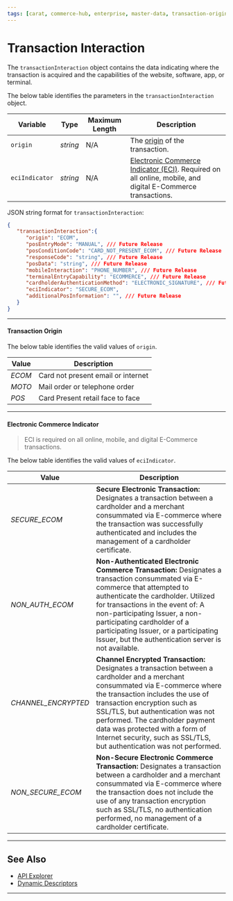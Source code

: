 ```yaml
---
tags: [carat, commerce-hub, enterprise, master-data, transaction-origin-and-entry-modes, transaction-interaction]
---
```


# Transaction Interaction

The `transactionInteraction` object contains the data indicating where the transaction is acquired and the capabilities of the website, software, app, or terminal.

<!--
type: tab
title: transactionInteraction
-->

The below table identifies the parameters in the `transactionInteraction` object. 

| Variable | Type | Maximum Length | Description |
| -------- | -- | ------------ | ------------------ |
| `origin` | *string* | N/A | The [origin](#transaction-origin) of the transaction. |
| `eciIndicator` | *string* | N/A | [Electronic Commerce Indicator (ECI)](#electronic-commerce-indicator). Required on all online, mobile, and digital E-Commerce transactions.|

<!---
| `posEntryMode` | *string* | N/A | An identifier used to indicate how the account number was [entered](#pos-entry-mode) on the transaction.|
| `posConditionCode` | *string* | N/A | An identifier used to indicate the transaction [condition](#pos-condition-code) at the Point-of-Sale *(POS)*. |
| `responseCode` | *string* | | Response code returned by network/issuer used in subsequent transactions. |
| `posData` | *string* | | POS data returned by network/issuer used in subsequent transactions. |
| `mobileInteraction` | *string* | N/A | Mobile method of [interaction](#mobile-interaction).|
| `terminalEntryCapability` | *string* |  | Identifies how data can be [entered](#terminal-entry-capability) in the terminal or software. |
| `cardholderAuthenticationMethod` | *string* |  | Identifies how the cardholder was [authenticated/verified](#cardholder-authentication-method). |
| `additionalPosInformation` | *object* | N/A | Additional [information](?path=docs/Resources/Master-Data/Additional-POS-Info.md) about the POS functions |
| `authorizationCharacteristicsIndicator` |  | |A code used by an acquirer to request a CPS (Custom Payment Service) qualification | 
-->

<!--
type: tab
title: JSON Example
-->

JSON string format for `transactionInteraction`:

```json
{
   "transactionInteraction":{
      "origin": "ECOM",
      "posEntryMode": "MANUAL", /// Future Release
      "posConditionCode": "CARD_NOT_PRESENT_ECOM", /// Future Release
      "responseCode": "string", /// Future Release
      "posData": "string", /// Future Release
      "mobileInteraction": "PHONE_NUMBER", /// Future Release
      "terminalEntryCapability": "ECOMMERCE", /// Future Release
      "cardholderAuthenticationMethod": "ELECTRONIC_SIGNATURE", /// Future Release
      "eciIndicator": "SECURE_ECOM",
      "additionalPosInformation": "", /// Future Release
   }
}

```

<!--type: tab-end -->

---

#### Transaction Origin

The below table identifies the valid values of `origin`.

| Value | Description |
|-------|-------------|
| *ECOM* | Card not present email or internet |
| *MOTO* | Mail order or telephone order |
| *POS* | Card Present retail face to face |

<!---
---

#### POS Entry Mode

POS entry mode value identifies how account number was entered on the transaction.  The below table identifies the valid values of `posEntryMode`.

| Value | Description |
|-------|-------------|
| *UNSPECIFIED* | Default |
| *MANUAL* | Key Entered |
| *BARCODE* | Barcode Scan |
| *OCR* | Optical Character Reader |
| *ICR_RELIABLE* | Integrated Circuit Read (CVV data Reliable) |
| *ICR_UNRELIABLE* | Integrated Circuit Read (CVV data unreliable) |
| *CONTACTLESS* | Contactless Integrated Circuit Read (Reliable) |
| *CONTACTLESS_MOBILE* | Contactless Mobile Commerce or Discover InApp |
| *CONTACTLESS_MAG_STRIPE* | Contactless Magnetic Stripe Read |
| *AMEX_WALLET* | Amex Digital Wallet |
| *MASTERCARD_REMOTE_CHIP* | Mastercard remote chip entry |
| *CREDENTIAL_ON_FILE* | Credential on File |
| *EMV_FALLBACK* | EMV fallback to manual entry |
| *EMV_FALLBACK_MAG* | EMV fallback to Magnetic Strip entry |
| *EMV_SWITCHED* | EMV Transaction switched from Contactless to Contact entry |
| *MAG_STRIPE* | Magnetic Stripe - Track Read | 

---

#### POS Condition Code

The below table identifies the valid values of `posConditionCode`.

| Value | Description |
|-------|-------------|
| *CARD_PRESENT* | **Cardholder Present - Card Present:** Designates a transaction where the cardholder was present at a merchant location. |
| *CARD_PRESENT_UNSPECIFIED* | **Cardholder Present - Unspecified:** Designates a transaction where the cardholder was present at a merchant location but the method is unspecified.|
| *CARD_PRESENT_UNATTENDED* | **Cardholder Present - Unattended Device:** Designates a transaction where the cardholder was present at a merchant location and processed through an unattended device *(e.g. kiosk, gas pump)*. |
| *CARD_PRESENT_FRAUD* | **Cardholder Present - Suspect Fraud:** Designates a transaction where the cardholder was present at a merchant location, but the merchant suspects fraud. |
| *CARD_PRESENT_MAG_NOT_READ* | **Cardholder Present - Magnetic Stripe Could Not Be Read:** Designates a transaction where the cardholder was present at a merchant location but the MAG Stripe could not be read *(i.e. manual transaction)*. |
| *CARD_PRESENT_IDENTIFIED* | **Cardholder Present - Identity Verified:** Designates a transaction where the cardholder was present at a merchant location and their identity was verified. |
| *CARD_NOT_PRESENT_RECURRING* | **Cardholder Not Present – Recurring:** Designates a transaction that represents an arrangement between a cardholder and the merchant where transactions are going to occur on a periodic basis. |
| *CARD_NOT_PRESENT_INSTALLMENT* | **Cardholder Not Present – Installment:** Designates a group of transactions that originated from a single purchase where the merchant agrees to bill the cardholder in installments. |
| *CARD_NOT_PRESENT_DEFERRED* | **Cardholder Not Present – Deferred:** Designates a transaction that represents an order with a delayed payment for a specified amount of time. |
| *CARD_NOT_PRESENT_F2F* | **Cardholder Present - Card Not Present - Face 2 Face.** Designates a transaction where the cardholder was present at a merchant location but did not have a card to swipe *(i.e. manual transaction)*. |
| *CARD_NOT_PRESENT_MOTO* | **Cardholder Not Present - Mail Order/Telephone Order:** Designates a transaction where the cardholder is not present at a merchant location and consummates the sale via the phone or through the mail. The transaction is not for recurring services or product and does not include sales that are processed via an installment plan. |
| *CARD_NOT_PRESENT_ECOM* | **Cardholder Not Present - E-commerce.** Designates a transaction initiated from the merchant's website, email, or app. Specific E-commerce type is identified in the `eciIndicator`. |


---

#### Mobile Interaction

The below table identifies the valid values of `mobileInteraction`.

| Value | Description |
|-------|-------------|
| *PHONE_NUMBER* | Invoice received by phone number |
| *QR_CODE* | Invoice paid by scanning QR Code |

---

#### Terminal Entry Capability

The below table identifies the valid values of `terminalEntryCapability`.

| Value | Description |
|-------|-------------|
| UNSPECIFIED | Default |
| ECOMMERCE | E-commerce no terminal used |
| MAG_STRIPE_ONLY | Track read only |
| MAG_STRIPE_MANUAL | Track read or manual key |
| MAG_STRIPE_MANUAL_CHIP | Track read, manual key or chip |
| BARCODE | Barcode scan |
| CONTACTLESS | Contactless integrated circuit read |
| OCR | Opitcal character reader |
| CHIP_ONLY | Chip only |
| CHIP_MAG_STRIPE | Chip with track fallback |
| MANUAL_ONLY | Manual key only |
| CONTACTLESS_MAG_STRIPE | Contactless or track read |
| HYBRID | Hybrid entry mode |

---

#### Cardholder Authentication Method

The below table identifies the valid values of `cardholderAuthenticationMethod`.

| Value | Description |
|-------|-------------|
| NOT_AUTHENTICATED | Cardholder not authenticated |
| PIN | Pin authentication |
| ELECTRONIC_SIGNATURE | Electronic signature authentication |
| MANUAL_SIGNATURE | Manual Signature authentication |
| OTHER_MANUAL_VERIFICATION | Manual authentication |
| UNKNOWN | Authentication method unknown |
| OTHER_SYSTEMATIC_VERIFICATION | Used for other authentication methods |
-->

---

#### Electronic Commerce Indicator

<!-- theme: warning -->
> ECI is required on all online, mobile, and digital E-Commerce transactions.

The below table identifies the valid values of `eciIndicator`.

| Value | Description |
|-------|-------------|
| *SECURE_ECOM* | **Secure Electronic Transaction:** Designates a transaction between a cardholder and a merchant consummated via E-commerce where the transaction was successfully authenticated and includes the management of a cardholder certificate. |
| *NON_AUTH_ECOM* | **Non-Authenticated Electronic Commerce Transaction:** Designates a transaction consummated via E-commerce that attempted to authenticate the cardholder.  Utilized for transactions in the event of: A non-participating Issuer, a non-participating cardholder of a participating Issuer, or a participating Issuer, but the authentication server is not available. |
| *CHANNEL_ENCRYPTED* | **Channel Encrypted Transaction:** Designates a transaction between a cardholder and a merchant consummated via E-commerce where the transaction includes the use of transaction encryption such as SSL/TLS, but authentication was not performed. The cardholder payment data was protected with a form of Internet security, such as SSL/TLS, but authentication was not performed. |
| *NON_SECURE_ECOM* | **Non-Secure Electronic Commerce Transaction:** Designates a transaction between a cardholder and a merchant consummated via E-commerce where the transaction does not include the use of any transaction encryption such as SSL/TLS, no authentication performed, no management of a cardholder certificate. |

---

## See Also

- [API Explorer](../api/?type=post&path=/payments/v1/charges)
- [Dynamic Descriptors](?path=docs/Resources/Guides/Dynamic-Descriptor.md)

<!---
- [Additional POS Information](?path=docs/Resources/Master-Data/Additional-POS-Info.md)
-->
---
